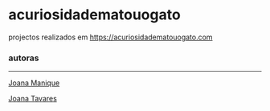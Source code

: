 # acuriosidadematouogato
projectos realizados em https://acuriosidadematouogato.com

### autoras

---

[Joana Manique](https://github.com/joanamanique)

[Joana Tavares](https://github.com/jpmtavares)
